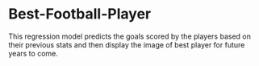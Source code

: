 # Best-Football-Player
This regression model predicts the goals scored by the players based on their previous stats and then display the image of best player for future years to come.
